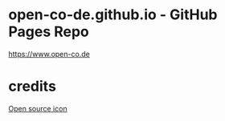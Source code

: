 # open-co-de.github.io - GitHub Pages Repo
https://www.open-co.de

# credits
[Open source icon](https://icons8.com/icon/23872/Open-Source)
